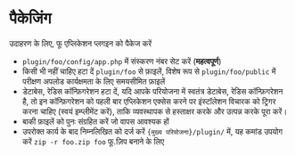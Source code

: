 # पैकेजिंग

उदाहरण के लिए, फू एप्लिकेशन प्लगइन को पैकेज करें

* `plugin/foo/config/app.php` में संस्करण नंबर सेट करें (**महत्वपूर्ण**)
* किसी भी नहीं चाहिए हटा दें `plugin/foo` से फ़ाइलें, विशेष रूप से `plugin/foo/public` में परीक्षण अपलोड कार्यक्षमता के लिए समयसीमित फ़ाइलें
* डेटाबेस, रेडिस कॉन्फ़िगरेशन हटा दें, यदि आपके परियोजना में स्वतंत्र डेटाबेस, रेडिस कॉन्फ़िगरेशन है, तो इन कॉन्फ़िगरेशन को पहली बार एप्लिकेशन एक्सेस करने पर इंस्टॉलेशन विचारक को ट्रिगर करना चाहिए (स्वयं इम्प्लीमेंट करें), ताकि व्यवस्थापक से हस्ताक्षर करके और उत्पन्न करके पूरा करें।
* बाकी फ़ाइलें को पुनः संग्रहित करें जो वापस आवश्यक हों
* उपरोक्त कार्य के बाद निम्नलिखित को दर्ज करें `{मुख्य परियोजना}/plugin/` में, यह कमांड उपयोग करें  `zip -r foo.zip foo`  फू.ज़िप  बनाने के लिए

